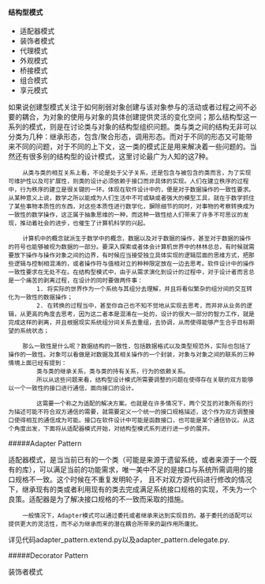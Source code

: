 

#### 结构型模式
+ 适配器模式
+ 装饰者模式
+ 代理模式
+ 外观模式
+ 桥接模式
+ 组合模式
+ 享元模式

如果说创建型模式关注于如何削弱对象创建与该对象参与的活动或者过程之间不必要的耦合，为对象的使用与对象的具体创建提供灵活的变化空间；那么结构型这一系列的模式，则是在讨论类与对象的结构型组织问题。类与类之间的结构无非可以分类为几种：继承形态，包含/聚合形态，调用形态。而对于不同的形态又可能带来不同的问题，对于不同的上下文，这一类的模式正是用来解决着一些问题的。当然还有很多别的结构型的设计模式，这里讨论最广为人知的这7种。

		从类与类的相互关系上看，不论是处于父子关系，还是包含与被包含的类而言，为了实现可维护性以及可扩展性，则类的设计必须依赖于接口而非具体的实现。人们在建立秩序的过程中，行为秩序的建立是很关键的一环。体现在软件设计中的，便是对于数据操作的一致性要求。从某种意义上说，数学之所以能成为人们生活中不可或缺或者强大的模型工具，就在于数学抓住了某些事物本质性的东西，对这些本质性进行数学化，摒除细节的同时，对事物的考察转换成为一致性的数学操作，这正属于抽象思维的一种，而这种一致性给人们带来了许多不可思议的发现，推动着社会的进步，也催生了计算机科学的兴起。

		计算机中的概念就派生于数学中的概念，数据以及对于数据的操作，甚至对于数据的操作的符号也能够被视为数据的一部分。要深入探索或者体会计算机世界中的林林总总，有时候就需要放下操作与操作对象之间的边界，有时候应当接受独立具体实现的逻辑层面的思维方式，把那些逻辑与控制相混淆的，或者操作符与值相对立的种种限定放在一边去思考。软件设计中的操作一致性要求在无处不在。在结构型模式中，由于从需求演化到设计的过程中，对于设计者而言总是一个痛苦的剥离过程，在设计的同时要做两件事：
			1. 将实际的世界作为一个系统与其组分去理解，并且将看似繁杂的组分间的交互转化为一致性的数据操作；
			2. 在转换的过程当中，甚至你自己也不知不觉地从实现去思考，而并非从业务的逻辑，从更高的角度去思考，因为这二者本是混淆在一处的，设计的很大一部分的智力工作，就是完成这样的剥离，并且根据现实系统组分间关系去重组，去协调，从而使得能够产生合乎目标期望的系统状态；

		那么一致性是什么呢？数据结构的一致性，包括数据格式以及类型规范外，实际也包括了操作的一致性。对象可以看做是对数据及其相关操作的一个封装，对象与对象之间的联系的三种情境上面已经有提到：
			类与类的继承关系，类与类的持有关系，行为的依赖关系。
			所以从这些问题来看，结构型设计模式所需要调整的问题在使得存在关联的双方能够以一个一致性的接口进行通信，面向接口的设计。

			这需要一个称之为适配的解决方案。也就是在许多情况下，两个交互的对象所有的行为描述可能不符合双方通信的需要，就需要定义一个统一的接口规格描述，这个作为双方调整接口使得相互的通信成为可能。接口在软件设计中可能是函数接口，也可能是某个通信协议。从这个角度出发，下面将从适配器模式开始，对结构型模式系列进行进一步的展开。


#####Adapter Pattern

适配器模式，是当当前已有的一个类（可能是来源于遗留系统，或者来源于一个既有的库），可以满足当前的功能需求，唯一美中不足的是接口与系统所需调用的接口规格不一致。这个时候在不重复发明轮子， 且不对双方源代码进行修改的情况下，继承现有的类或者利用现有的类去完成满足系统接口规格的实现，不失为一个良策。适配器是为了解决接口规格的不一致而采取的措施。

		一般情况下，Adapter模式可以通过委托或者继承来达到实现目的。基于委托的适配可以提供更大的灵活性，而不必为继承而来的潜在耦合所带来的副作用所庸扰。

详见代码adapter_pattern.extend.py以及adapter_pattern.delegate.py.


#####Decorator Pattern

装饰者模式

